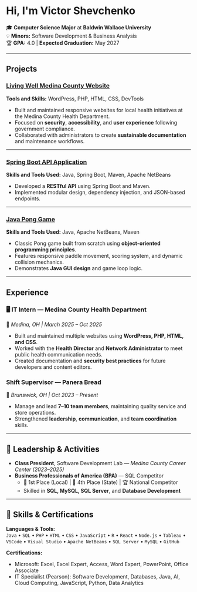 # Hi, I'm Victor Shevchenko

🎓 **Computer Science Major** at **Baldwin Wallace University**  
💡 **Minors:** Software Development & Business Analysis  
🏆 **GPA:** 4.0 | **Expected Graduation:** May 2027  

---

## Projects

### [Living Well Medina County Website](https://livingwellmedina.org/)
**Tools and Skills:** WordPress, PHP, HTML, CSS, DevTools  
- Built and maintained responsive websites for local health initiatives at the Medina County Health Department.  
- Focused on **security**, **accessibility**, and **user experience** following government compliance.  
- Collaborated with administrators to create **sustainable documentation** and maintenance workflows.  

---

###  [Spring Boot API Application](#)
**Skills and Tools Used:** Java, Spring Boot, Maven, Apache NetBeans  
- Developed a **RESTful API** using Spring Boot and Maven.  
- Implemented modular design, dependency injection, and JSON-based endpoints.  
---

### [Java Pong Game](#)
**Skills and Tools Used:** Java, Apache NetBeans, Maven  
- Classic Pong game built from scratch using **object-oriented programming principles**.  
- Features responsive paddle movement, scoring system, and dynamic collision mechanics.  
- Demonstrates **Java GUI design** and game loop logic.  

---

## Experience

### 🖥️ **IT Intern — Medina County Health Department**  
📍 *Medina, OH | March 2025 – Oct 2025*  
- Built and maintained multiple websites using **WordPress, PHP, HTML, and CSS**.  
- Worked with the **Health Director** and **Network Administrator** to meet public health communication needs.  
- Created documentation and **security best practices** for future developers and content editors.  

###  **Shift Supervisor — Panera Bread**  
📍 *Brunswick, OH | Oct 2023 – Present*  
- Manage and lead **7–10 team members**, maintaining quality service and store operations.  
- Strengthened **leadership**, **communication**, and **team coordination** skills.  

---

## 🧠 Leadership & Activities

- **Class President**, Software Development Lab — *Medina County Career Center (2023–2025)*  
- **Business Professionals of America (BPA)** — SQL Competitor  
  - 🥇 1st Place (Local) | 🏅 4th Place (State) | 🏆 National Competitor  
  - Skilled in **SQL, MySQL, SQL Server**, and **Database Development**  

---

## 🧰 Skills & Certifications

**Languages & Tools:**  
`Java` • `SQL` • `PHP` • `HTML` • `CSS` • `JavaScript` • `R` • `React` • `Node.js` • `Tableau` • `VSCode` • `Visual Studio` • `Apache NetBeans` • `SQL Server` • `MySQL` • `GitHub`

**Certifications:**  
- Microsoft: Excel, Excel Expert, Access, Word Expert, PowerPoint, Office Associate  
- IT Specialist (Pearson): Software Development, Databases, Java, AI, Cloud Computing, JavaScript, Python, Data Analytics  



